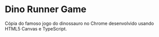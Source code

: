 # Dino Runner Game

Cópia do famoso jogo do dinossauro no Chrome desenvolvido usando HTML5 Canvas e TypeScript.
